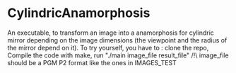 # CylindricAnamorphosis
An executable, to transform an image into a anamorphosis for cylindric mirror depending on the image dimensions (the viewpoint and the radius of the mirror depend on it).
To try yourself, you have to :  clone the repo, Compile the code with make, run "./main image_file result_file"
/!\ image_file should be a PGM P2 format like the ones in IMAGES_TEST
